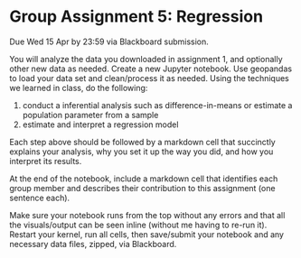 # Group Assignment 5: Regression

Due Wed 15 Apr by 23:59 via Blackboard submission.

You will analyze the data you downloaded in assignment 1, and optionally other new data as needed. Create a new Jupyter notebook. Use geopandas to load your data set and clean/process it as needed. Using the techniques we learned in class, do the following:

  1. conduct a inferential analysis such as difference-in-means or estimate a population parameter from a sample
  1. estimate and interpret a regression model

Each step above should be followed by a markdown cell that succinctly explains your analysis, why you set it up the way you did, and how you interpret its results.

At the end of the notebook, include a markdown cell that identifies each group member and describes their contribution to this assignment (one sentence each).

Make sure your notebook runs from the top without any errors and that all the visuals/output can be seen inline (without me having to re-run it). Restart your kernel, run all cells, then save/submit your notebook and any necessary data files, zipped, via Blackboard.
